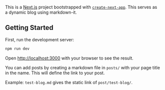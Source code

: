 This is a [Next.js](https://nextjs.org/) project bootstrapped with [`create-next-app`](https://github.com/vercel/next.js/tree/canary/packages/create-next-app). This serves as a dynamic blog using markdown-it.

## Getting Started

First, run the development server:

```bash
npm run dev
```

Open [http://localhost:3000](http://localhost:3000) with your browser to see the result.

You can add posts by creating a markdown file in `posts/` with your page title in the name. This will define the link to your post.

Example: `test-blog.md` gives the static link of `post/test-blog/`.